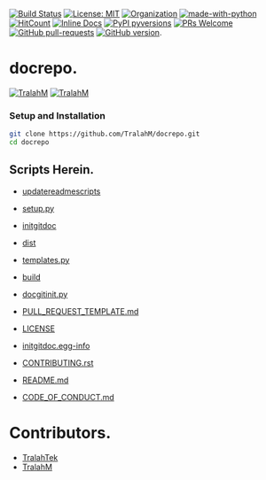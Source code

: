 
[![Build Status](https://travis-ci.com/TralahM/docrepo.svg?branch=master)](https://travis-ci.com/TralahM/docrepo)
[![License: MIT](https://img.shields.io/badge/License-MIT-red.svg)](https://opensource.org/licenses/MIT)
[![Organization](https://img.shields.io/badge/Org-TralahTek-blue.svg)](https://github.com/TralahTek)
[![made-with-python](https://img.shields.io/badge/Made%20with-Python-1f425f.svg)](https://www.python.org/)
[![HitCount](http://hits.dwyl.io/TralahM/docrepo.svg)](http://dwyl.io/TralahM/docrepo)
[![Inline Docs](http://inch-ci.org/github/TralahM/docrepo.svg?branch=master)](http://inch-ci.org/github/TralahM/docrepo)
[![PyPI pyversions](https://img.shields.io/pypi/pyversions/ansicolortags.svg)](https://pypi.python.org/pypi/ansicolortags/)
[![PRs Welcome](https://img.shields.io/badge/PRs-welcome-brightgreen.svg?style=flat-square)](https://github.com/TralahM/pull/)
[![GitHub pull-requests](https://img.shields.io/github/issues-pr/Naereen/StrapDown.js.svg)](https://gitHub.com/TralahM/docrepo/pull/)
[![GitHub version](https://badge.fury.io/gh/Naereen%2FStrapDown.js.svg)](https://github.com/TralahM/docrepo).

# docrepo.


[![TralahM](https://img.shields.io/badge/Engineer-TralahM-blue.svg?style=for-the-badge)](https://github.com/TralahM)
[![TralahM](https://img.shields.io/badge/Maintainer-TralahM-green.svg?style=for-the-badge)](https://github.com/TralahM)

### Setup and Installation

```Bash
git clone https://github.com/TralahM/docrepo.git
cd docrepo
```

## Scripts Herein.

* [updatereadmescripts](https://github.com/TralahM/docrepo/blob/master/updatereadmescripts)

* [setup.py](https://github.com/TralahM/docrepo/blob/master/setup.py)

* [initgitdoc](https://github.com/TralahM/docrepo/blob/master/initgitdoc)

* [dist](https://github.com/TralahM/docrepo/blob/master/dist)

* [templates.py](https://github.com/TralahM/docrepo/blob/master/templates.py)

* [build](https://github.com/TralahM/docrepo/blob/master/build)

* [docgitinit.py](https://github.com/TralahM/docrepo/blob/master/docgitinit.py)

* [PULL_REQUEST_TEMPLATE.md](https://github.com/TralahM/docrepo/blob/master/PULL_REQUEST_TEMPLATE.md)

* [LICENSE](https://github.com/TralahM/docrepo/blob/master/LICENSE)

* [initgitdoc.egg-info](https://github.com/TralahM/docrepo/blob/master/initgitdoc.egg-info)

* [CONTRIBUTING.rst](https://github.com/TralahM/docrepo/blob/master/CONTRIBUTING.rst)

* [README.md](https://github.com/TralahM/docrepo/blob/master/README.md)

* [CODE_OF_CONDUCT.md](https://github.com/TralahM/docrepo/blob/master/CODE_OF_CONDUCT.md)

# Contributors.

* [TralahTek](https://github.com/TralahTek)
* [TralahM](https://github.com/TralahM)
